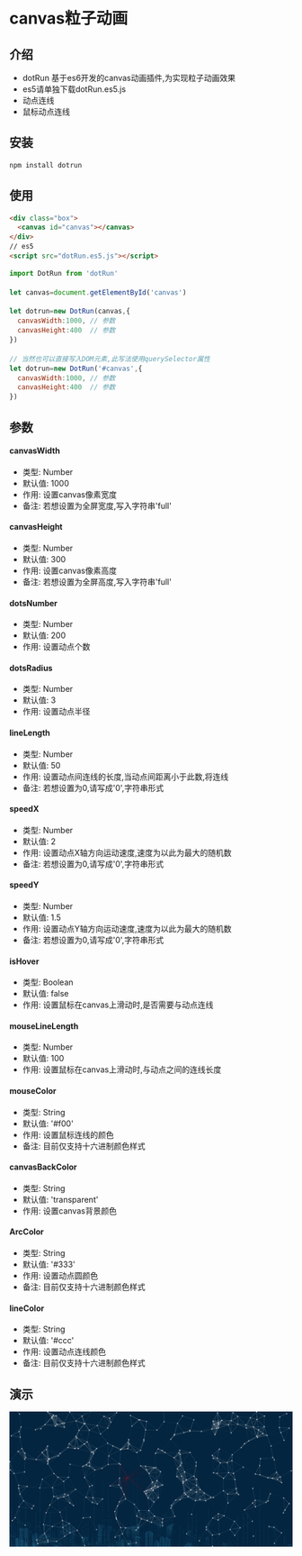 # canvas粒子动画

## 介绍
 * dotRun 基于es6开发的canvas动画插件,为实现粒子动画效果
 * es5请单独下载dotRun.es5.js
 * 动点连线
 * 鼠标动点连线

## 安装

```cmd
npm install dotrun
```

## 使用

```html
<div class="box">
  <canvas id="canvas"></canvas>
</div>
// es5
<script src="dotRun.es5.js"></script>
```


```javascript
import DotRun from 'dotRun'

let canvas=document.getElementById('canvas')

let dotrun=new DotRun(canvas,{
  canvasWidth:1000, // 参数
  canvasHeight:400  // 参数
})

// 当然也可以直接写入DOM元素,此写法使用querySelector属性
let dotrun=new DotRun('#canvas',{
  canvasWidth:1000, // 参数
  canvasHeight:400  // 参数
})
```

## 参数

#### canvasWidth
* 类型: Number
* 默认值: 1000
* 作用: 设置canvas像素宽度
* 备注: 若想设置为全屏宽度,写入字符串'full'

#### canvasHeight
* 类型: Number
* 默认值: 300
* 作用: 设置canvas像素高度
* 备注: 若想设置为全屏高度,写入字符串'full'

#### dotsNumber
* 类型: Number
* 默认值: 200
* 作用: 设置动点个数

#### dotsRadius
* 类型: Number
* 默认值: 3
* 作用: 设置动点半径

#### lineLength
* 类型: Number
* 默认值: 50
* 作用: 设置动点间连线的长度,当动点间距离小于此数,将连线
* 备注: 若想设置为0,请写成'0',字符串形式

#### speedX
* 类型: Number
* 默认值: 2
* 作用: 设置动点X轴方向运动速度,速度为以此为最大的随机数
* 备注: 若想设置为0,请写成'0',字符串形式

#### speedY
* 类型: Number
* 默认值: 1.5
* 作用: 设置动点Y轴方向运动速度,速度为以此为最大的随机数
* 备注: 若想设置为0,请写成'0',字符串形式

#### isHover
* 类型: Boolean
* 默认值: false
* 作用: 设置鼠标在canvas上滑动时,是否需要与动点连线

#### mouseLineLength
* 类型: Number
* 默认值: 100
* 作用: 设置鼠标在canvas上滑动时,与动点之间的连线长度

#### mouseColor
* 类型: String
* 默认值: '#f00'
* 作用: 设置鼠标连线的颜色
* 备注: 目前仅支持十六进制颜色样式

#### canvasBackColor
* 类型: String
* 默认值: 'transparent'
* 作用: 设置canvas背景颜色

#### ArcColor
* 类型: String
* 默认值: '#333'
* 作用: 设置动点圆颜色
* 备注: 目前仅支持十六进制颜色样式

#### lineColor
* 类型: String
* 默认值: '#ccc'
* 作用: 设置动点连线颜色
* 备注: 目前仅支持十六进制颜色样式

## 演示
![](https://github.com/fivexu/dotrun/blob/master/dotrun.jpg)